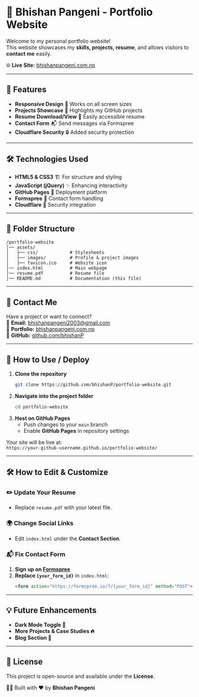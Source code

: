 # 🚀 Bhishan Pangeni - Portfolio Website

Welcome to my personal portfolio website!  
This website showcases my **skills, projects, resume**, and allows visitors to **contact me** easily.

🌐 **Live Site:** [bhishanpangeni.com.np](http://bhishanpangeni.com.np)

---

## 📌 Features
- **Responsive Design** 📱 Works on all screen sizes
- **Projects Showcase** 🎯 Highlights my GitHub projects
- **Resume Download/View** 📄 Easily accessible resume
- **Contact Form** 📬 Send messages via Formspree
- **Cloudflare Security** 🔒 Added security protection

---

## 🛠️ Technologies Used
- **HTML5 & CSS3** 🏗️ For structure and styling
- **JavaScript (jQuery)** ✨ Enhancing interactivity
- **GitHub Pages** 🚀 Deployment platform
- **Formspree** 📩 Contact form handling
- **Cloudflare** 🔐 Security integration

---

## 📁 Folder Structure
```
/portfolio-website
│── assets/
│   ├── css/            # Stylesheets
│   ├── images/         # Profile & project images
│   ├── favicon.ico     # Website icon
│── index.html          # Main webpage
│── resume.pdf          # Resume file
│── README.md           # Documentation (this file)
```

---

## 📩 Contact Me
Have a project or want to connect?  
📧 **Email:** [bhishanpangeni2003@gmail.com](mailto:bhishanpangeni2003@gmail.com)  
🔗 **Portfolio:** [bhishanpangeni.com.np](http://bhishanpangeni.com.np)  
🐙 **GitHub:** [github.com/bhishanP](https://github.com/bhishanP)  

---

## 🚀 How to Use / Deploy
1. **Clone the repository**  
   ```sh
   git clone https://github.com/bhishanP/portfolio-website.git
   ```
2. **Navigate into the project folder**  
   ```sh
   cd portfolio-website
   ```
3. **Host on GitHub Pages**  
   - Push changes to your `main` branch  
   - Enable **GitHub Pages** in repository settings  

Your site will be live at:  
`https://your-github-username.github.io/portfolio-website/`

---

## 🛠️ How to Edit & Customize
### ✏️ **Update Your Resume**
- Replace `resume.pdf` with your latest file.

### 🌍 **Change Social Links**
- Edit `index.html` under the **Contact Section**.

### 📬 **Fix Contact Form**
1. **Sign up on [Formspree](https://formspree.io/)**
2. **Replace `{your_form_id}`** in `index.html`:
   ```html
   <form action="https://formspree.io/f/{your_form_id}" method="POST">
   ```

---

## 💡 Future Enhancements
- **Dark Mode Toggle 🌙**
- **More Projects & Case Studies 🔥**
- **Blog Section 📝**

---

## 📜 License
This project is open-source and available under the **License**.

👨‍💻 Built with ❤️ by **Bhishan Pangeni**  
